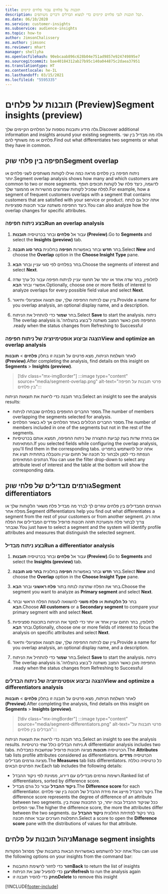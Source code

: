 ```yaml
---
title: תובנות על פלחים עבור פלחים קיימים
description: קבל תובנות לגבי פלחים קיימים כדי למצוא הבדלים ודברים משותפים.
ms.date: 06/10/2020
ms.service: customer-insights
ms.subservice: audience-insights
ms.topic: how-to
author: JimsonChalissery
ms.author: jimsonc
ms.reviewer: mhart
manager: shellyha
ms.openlocfilehash: 90ebcaab896c628b04e751ad9857e924749895e7
ms.sourcegitcommit: bae40184312ab27b95c140a044875c2daea37951
ms.translationtype: HT
ms.contentlocale: he-IL
ms.lasthandoff: 03/15/2021
ms.locfileid: "5595335"
---
```

# <a name="segment-insights-preview"></a><span data-ttu-id="fe2af-103">תובנות על פלחים (Preview)</span><span class="sxs-lookup"><span data-stu-id="fe2af-103">Segment insights (preview)</span></span>

<span data-ttu-id="fe2af-104">גלה מידע ותובנות נוספות על הפלחים הקיימים שלך.</span><span class="sxs-lookup"><span data-stu-id="fe2af-104">Discover additional information and insights around your existing segments.</span></span> <span data-ttu-id="fe2af-105">גלה מה מבדיל בין שני פלחים או מה משותף להם.</span><span class="sxs-lookup"><span data-stu-id="fe2af-105">Find out what differentiates two segments or what they have in common.</span></span>

## <a name="segment-overlap"></a><span data-ttu-id="fe2af-106">חפיפה בין פלחי שוק</span><span class="sxs-lookup"><span data-stu-id="fe2af-106">Segment overlap</span></span>

<span data-ttu-id="fe2af-107">ניתוח חפיפה בין פלחים מראה כמה ואילו לקוחות משותפים לשני פלחים או יותר.</span><span class="sxs-lookup"><span data-stu-id="fe2af-107">Segment overlap analysis shows how many and which customers are common to two or more segments.</span></span> <span data-ttu-id="fe2af-108">לדוגמה, כיצד פלח של לקוחות תכופים חופף לפלח שמכיל לקוחות שמרוצים מהשירות או מהמוצר שלך.</span><span class="sxs-lookup"><span data-stu-id="fe2af-108">For example, how a segment of frequent customers overlaps with a segment that contains customers that are satisfied with your service or product.</span></span>
<span data-ttu-id="fe2af-109">אתה יכול גם לנתח כיצד החפיפה משתנה עבור תכונות ספציפיות.</span><span class="sxs-lookup"><span data-stu-id="fe2af-109">You can also analyze how the overlap changes for specific attributes.</span></span>

### <a name="run-an-overlap-analysis"></a><span data-ttu-id="fe2af-110">בצע ניתוח חפיפה</span><span class="sxs-lookup"><span data-stu-id="fe2af-110">Run an overlap analysis</span></span>

1. <span data-ttu-id="fe2af-111">עבור אל **פלחים** ובחר בכרטיסיה **תובנות (Preview)**.</span><span class="sxs-lookup"><span data-stu-id="fe2af-111">Go to **Segments** and select the **Insights (preview)** tab.</span></span>

1. <span data-ttu-id="fe2af-112">בחר **חדש** ובחר באפשרות **חפיפה** בחלונית **בחר סוג תובנה**.</span><span class="sxs-lookup"><span data-stu-id="fe2af-112">Select **New** and choose the **Overlap** option in the **Choose Insight Type** pane.</span></span>

1. <span data-ttu-id="fe2af-113">בחר בפלחים לפי סוגי עניין ובחר **הבא**.</span><span class="sxs-lookup"><span data-stu-id="fe2af-113">Choose the segments of interest and select **Next**.</span></span>

1. <span data-ttu-id="fe2af-114">לחלופין, בחר שדה אחד או יותר של תחומי עניין לניתוח חפיפה עבור כל ערך שדה אפשרי ובחר **הבא**.</span><span class="sxs-lookup"><span data-stu-id="fe2af-114">Optionally, choose one or more fields of interest to analyze overlaps for every possible field value and select **Next**.</span></span>

1. <span data-ttu-id="fe2af-115">ציין שם לניתוח החפיפה שלך, שם תצוגה אופציונלי ותיאור.</span><span class="sxs-lookup"><span data-stu-id="fe2af-115">Provide a name for you overlap analysis, an optional display name, and a description.</span></span>

1. <span data-ttu-id="fe2af-116">בחר **שמור** כדי להתחיל את הניתוח.</span><span class="sxs-lookup"><span data-stu-id="fe2af-116">Select **Save** to start the analysis.</span></span> <span data-ttu-id="fe2af-117">ניתוח החפיפה מוכן כאשר המצב משתנה ל'‏‫בוצע בהצלחה'.</span><span class="sxs-lookup"><span data-stu-id="fe2af-117">The overlap analysis is ready when the status changes from Refreshing to Successful.</span></span>

### <a name="view-and-optimize-an-overlap-analysis"></a><span data-ttu-id="fe2af-118">הצגה וביצוע אופטימיזציה של ניתוח חפיפה</span><span class="sxs-lookup"><span data-stu-id="fe2af-118">View and optimize an overlap analysis</span></span>

<span data-ttu-id="fe2af-119">לאחר השלמת הניתוח, מצא פרטים על תובנה זו בחלק **פלחים** > **תובנות (Preview)**.</span><span class="sxs-lookup"><span data-stu-id="fe2af-119">After completing the analysis, find details on this insight on **Segments** > **Insights (preview)**.</span></span>

> [!div class="mx-imgBorder"]
> :::image type="content" source="media/segment-overlap.png" alt-text="פרטי תובנות על חפיפה בין פלחים":::

<span data-ttu-id="fe2af-121">בחר תובנה כדי לראות את תוצאות הניתוח:</span><span class="sxs-lookup"><span data-stu-id="fe2af-121">Select an insight to see the analysis results:</span></span>

- <span data-ttu-id="fe2af-122">מספר החברים החופפים בפלחים שנבחרו לניתוח.</span><span class="sxs-lookup"><span data-stu-id="fe2af-122">The number of members overlapping the segments selected for analysis.</span></span>
- <span data-ttu-id="fe2af-123">מספר החברים הכלולים באחד הפלחים אך לא בשאר הפלחים.</span><span class="sxs-lookup"><span data-stu-id="fe2af-123">The number of members included in one of the segments but not in the rest of the segments.</span></span>
- <span data-ttu-id="fe2af-124">אם בחרת שדות בעת קביעת התצורה של ניתוח החפיפה, תמצא אותם בכרטיסיות המתאימות.</span><span class="sxs-lookup"><span data-stu-id="fe2af-124">If you selected fields while configuring the overlap analysis, you'll find them in the corresponding tabs.</span></span> <span data-ttu-id="fe2af-125">אתה יכול להשתמש בתפריט הנפתח כדי לסנן ולבחור כל תכונה של תחום עניין והטבלה בתחתית תציג את הנתונים המתאימים.</span><span class="sxs-lookup"><span data-stu-id="fe2af-125">You can use the filter drop-down to select any attribute level of interest and the table at the bottom will show the corresponding data.</span></span>

## <a name="segment-differentiators"></a><span data-ttu-id="fe2af-126">גורמים מבדילים של פלחי שוק</span><span class="sxs-lookup"><span data-stu-id="fe2af-126">Segment differentiators</span></span>

<span data-ttu-id="fe2af-127">הגורמים המבדילים בין פלחים עוזרים לך לברר מה מבדיל פלח משאר הלקוחות שלך או מפלח אחר.</span><span class="sxs-lookup"><span data-stu-id="fe2af-127">Segment differentiators help you find out what differentiates a segment from the rest of your customers or from another segment.</span></span> <span data-ttu-id="fe2af-128">אתה רק צריך לבחור פלח והמערכת תזהה תכונות פרופיל ומדדים המבדילים את הפלח שנבחר.</span><span class="sxs-lookup"><span data-stu-id="fe2af-128">You just have to select a segment and the system will identify profile attributes and measures that distinguish the selected segment.</span></span>

### <a name="run-a-differentiator-analysis"></a><span data-ttu-id="fe2af-129">בצע ניתוח מבדיל</span><span class="sxs-lookup"><span data-stu-id="fe2af-129">Run a differentiator analysis</span></span>

1. <span data-ttu-id="fe2af-130">עבור אל **פלחים** ובחר בכרטיסיה **תובנות (Preview)**.</span><span class="sxs-lookup"><span data-stu-id="fe2af-130">Go to **Segments** and select the **Insights (preview)** tab.</span></span>

1. <span data-ttu-id="fe2af-131">בחר **חדש** ובחר באפשרות **חפיפה** בחלונית **בחר סוג תובנה**.</span><span class="sxs-lookup"><span data-stu-id="fe2af-131">Select **New** and choose the **Overlap** option in the **Choose Insight Type** pane.</span></span>

1. <span data-ttu-id="fe2af-132">בחר את הפלח שתרצה לנתח בתור **פלח ראשוני** ובחר **הבא**.</span><span class="sxs-lookup"><span data-stu-id="fe2af-132">Choose the segment you want to analyze as **Primary segment** and select **Next**.</span></span>

1. <span data-ttu-id="fe2af-133">בחר **כל הלקוחות** או **פלח משני** להשוואה לעומת הפלח הראשי ובחר **הבא**.</span><span class="sxs-lookup"><span data-stu-id="fe2af-133">Choose **All customers** or a **Secondary segment** to compare your primary segment with and select **Next**.</span></span>

1. <span data-ttu-id="fe2af-134">לחלופין, בחר תחום עניין אחד או יותר כדי למקד את הניתוח בתכונות ספציפיות ובחר **הבא**.</span><span class="sxs-lookup"><span data-stu-id="fe2af-134">Optionally, choose one or more fields of interest to focus the analysis on specific attributes and select **Next**.</span></span>

1. <span data-ttu-id="fe2af-135">ציין שם לניתוח החפיפה שלך, שם תצוגה אופציונלי ותיאור.</span><span class="sxs-lookup"><span data-stu-id="fe2af-135">Provide a name for you overlap analysis, an optional display name, and a description.</span></span>

1. <span data-ttu-id="fe2af-136">בחר **שמור** כדי להתחיל את הניתוח.</span><span class="sxs-lookup"><span data-stu-id="fe2af-136">Select **Save** to start the analysis.</span></span> <span data-ttu-id="fe2af-137">ניתוח החפיפה מוכן כאשר המצב משתנה ל'‏‫בוצע בהצלחה'.</span><span class="sxs-lookup"><span data-stu-id="fe2af-137">The overlap analysis is ready when the status changes from Refreshing to Successful.</span></span>

### <a name="view-and-optimize-a-differentiators-analysis"></a><span data-ttu-id="fe2af-138">הצגה וביצוע אופטימיזציה של ניתוח הבדלים</span><span class="sxs-lookup"><span data-stu-id="fe2af-138">View and optimize a differentiators analysis</span></span>

<span data-ttu-id="fe2af-139">לאחר השלמת הניתוח, מצא פרטים על תובנה זו בחלק **פלחים** > **תובנות (Preview)**.</span><span class="sxs-lookup"><span data-stu-id="fe2af-139">After completing the analysis, find details on this insight on **Segments** > **Insights (preview)**.</span></span>

> [!div class="mx-imgBorder"]
> :::image type="content" source="media/segment-differentiators.png" alt-text="פרטי תובנות על הבדלים בין פלחים":::

<span data-ttu-id="fe2af-141">בחר תובנה כדי לראות את תוצאות הניתוח.</span><span class="sxs-lookup"><span data-stu-id="fe2af-141">Select an insight to see the analysis results.</span></span> <span data-ttu-id="fe2af-142">ניתוח הבדלים כולל שתי כרטיסיות.</span><span class="sxs-lookup"><span data-stu-id="fe2af-142">A differentiator analysis includes two tabs.</span></span> <span data-ttu-id="fe2af-143">הכרטיסיה **תכונות** מציגה תכונות פרופיל שנחשבות כמבדלות.</span><span class="sxs-lookup"><span data-stu-id="fe2af-143">The **Attributes** tab lists profile attributes considered as differentiators.</span></span> <span data-ttu-id="fe2af-144">הכרטיסיה **מדדים** מציגה גורמים מבדילים.</span><span class="sxs-lookup"><span data-stu-id="fe2af-144">The **Measures** tab lists differentiators.</span></span> <span data-ttu-id="fe2af-145">כל כרטיסיה כוללת את הפרטים הבאים:</span><span class="sxs-lookup"><span data-stu-id="fe2af-145">Each tab includes the following details:</span></span>

- <span data-ttu-id="fe2af-146">רשימת גורמים מבדילים עם דירוג, ממוינת לפי ניקוד ההבדל.</span><span class="sxs-lookup"><span data-stu-id="fe2af-146">Ranked list of differentiators, sorted by difference score.</span></span>
- <span data-ttu-id="fe2af-147">**ניקוד ההבדל** עבור כל גורם מבדיל.</span><span class="sxs-lookup"><span data-stu-id="fe2af-147">The **Difference score** for each differentiator.</span></span> <span data-ttu-id="fe2af-148">ניקוד ההבדל מייצג את מידת ההבדל של תכונה בין שני פלחים.</span><span class="sxs-lookup"><span data-stu-id="fe2af-148">The difference score represents the degree of difference of an attribute between two segments.</span></span> <span data-ttu-id="fe2af-149">ככל שניקוד ההבדל גבוה יותר, כך התכונות שונות בין שני הפלחים.</span><span class="sxs-lookup"><span data-stu-id="fe2af-149">The higher the difference score, the more the attributes differ between the two segments.</span></span> <span data-ttu-id="fe2af-150">בחר ניקוד לפתיחת החלונית **ניקוד ההבדל** עם התפלגות הערכים עבור אותה תכונה.</span><span class="sxs-lookup"><span data-stu-id="fe2af-150">Select a score to open the **Difference score** pane with the distributions of values for that attribute.</span></span>

## <a name="manage-segment-insights"></a><span data-ttu-id="fe2af-151">ניהול תובנות על פלחים</span><span class="sxs-lookup"><span data-stu-id="fe2af-151">Manage segment insights</span></span>

<span data-ttu-id="fe2af-152">אתה יכול להשתמש באפשרויות הבאות בתובנות שלך מסרגל הפקודות:</span><span class="sxs-lookup"><span data-stu-id="fe2af-152">You can use the following options on your insights from the command bar:</span></span>

- <span data-ttu-id="fe2af-153">**חזור** כדי לחזור לרשימת התובנות</span><span class="sxs-lookup"><span data-stu-id="fe2af-153">**Back** to return the list of insights</span></span>
- <span data-ttu-id="fe2af-154">**רענֵן** כדי להפעיל שוב את הניתוח</span><span class="sxs-lookup"><span data-stu-id="fe2af-154">**Refresh** to run the analysis again</span></span>
- <span data-ttu-id="fe2af-155">**מחק** כדי להסיר תובנה זו</span><span class="sxs-lookup"><span data-stu-id="fe2af-155">**Delete** to remove this insight</span></span>


[!INCLUDE[footer-include](../includes/footer-banner.md)]